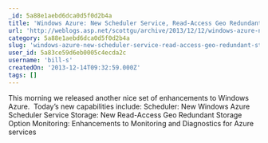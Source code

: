 ```yaml
---
_id: 5a88e1aebd6dca0d5f0d2b4a
title: 'Windows Azure: New Scheduler Service, Read-Access Geo Redundant Storage, and Monitoring Updates'
url: 'http://weblogs.asp.net/scottgu/archive/2013/12/12/windows-azure-new-scheduler-service-read-access-geo-redundant-storage-and-monitoring-updates.aspx'
category: 5a88e1aebd6dca0d5f0d2b4a
slug: 'windows-azure-new-scheduler-service-read-access-geo-redundant-storage-and-monitoring-updates'
user_id: 5a83ce59d6eb0005c4ecda2c
username: 'bill-s'
createdOn: '2013-12-14T09:32:59.000Z'
tags: []
---
```


This morning we released another nice set of enhancements to Windows Azure.  Today’s new capabilities include:
Scheduler: New Windows Azure Scheduler Service
Storage: New Read-Access Geo Redundant Storage Option
Monitoring: Enhancements to Monitoring and Diagnostics for Azure services
